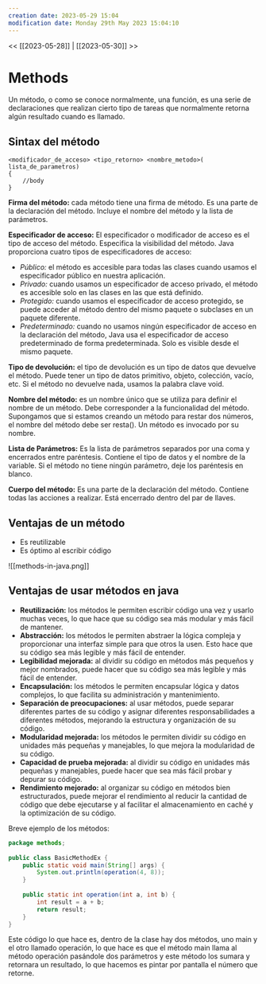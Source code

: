 ```yaml
---
creation date: 2023-05-29 15:04
modification date: Monday 29th May 2023 15:04:10
---
```


<< [[2023-05-28]] | [[2023-05-30]] >>

# Methods

Un método, o como se conoce normalmente, una función, es una serie de declaraciones que realizan cierto tipo de tareas que normalmente retorna algún resultado cuando es llamado.

## Sintax del método


```Shell
<modificador_de_acceso> <tipo_retorno> <nombre_metodo>( lista_de_parametros)
{
    //body
}
```

**Firma del método:** cada método tiene una firma de método.  Es una parte de la declaración del método.  Incluye el nombre del método y la lista de parámetros.

**Especificador de acceso:** El especificador o modificador de acceso es el tipo de acceso del método.  Especifica la visibilidad del método.  Java proporciona cuatro tipos de especificadores de acceso:

- *Público:* el método es accesible para todas las clases cuando usamos el especificador público en nuestra aplicación.
- *Privado:* cuando usamos un especificador de acceso privado, el método es accesible solo en las clases en las que está definido.
- *Protegido:* cuando usamos el especificador de acceso protegido, se puede acceder al método dentro del mismo paquete o subclases en un paquete diferente.
- *Predeterminado:* cuando no usamos ningún especificador de acceso en la declaración del método, Java usa el especificador de acceso predeterminado de forma predeterminada.  Solo es visible desde el mismo paquete.

**Tipo de devolución:** el tipo de devolución es un tipo de datos que devuelve el método.  Puede tener un tipo de datos primitivo, objeto, colección, vacío, etc. Si el método no devuelve nada, usamos la palabra clave void.

**Nombre del método:** es un nombre único que se utiliza para definir el nombre de un método.  Debe corresponder a la funcionalidad del método.  Supongamos que si estamos creando un método para restar dos números, el nombre del método debe ser resta().  Un método es invocado por su nombre.

**Lista de Parámetros:** Es la lista de parámetros separados por una coma y encerrados entre paréntesis.  Contiene el tipo de datos y el nombre de la variable.  Si el método no tiene ningún parámetro, deje los paréntesis en blanco.

**Cuerpo del método:** Es una parte de la declaración del método.  Contiene todas las acciones a realizar.  Está encerrado dentro del par de llaves.


## Ventajas de un método

- Es reutilizable
- Es óptimo al escribir código

![[methods-in-java.png]]


## Ventajas de usar métodos en java

- **Reutilización:** los métodos le permiten escribir código una vez y usarlo muchas veces, lo que hace que su código sea más modular y más fácil de mantener.
- **Abstracción:** los métodos le permiten abstraer la lógica compleja y proporcionar una interfaz simple para que otros la usen.  Esto hace que su código sea más legible y más fácil de entender.
- **Legibilidad mejorada:** al dividir su código en métodos más pequeños y mejor nombrados, puede hacer que su código sea más legible y más fácil de entender.
- **Encapsulación:** los métodos le permiten encapsular lógica y datos complejos, lo que facilita su administración y mantenimiento.
- **Separación de preocupaciones:** al usar métodos, puede separar diferentes partes de su código y asignar diferentes responsabilidades a diferentes métodos, mejorando la estructura y organización de su código.
- **Modularidad mejorada:** los métodos le permiten dividir su código en unidades más pequeñas y manejables, lo que mejora la modularidad de su código.
- **Capacidad de prueba mejorada:** al dividir su código en unidades más pequeñas y manejables, puede hacer que sea más fácil probar y depurar su código.
- **Rendimiento mejorado:** al organizar su código en métodos bien estructurados, puede mejorar el rendimiento al reducir la cantidad de código que debe ejecutarse y al facilitar el almacenamiento en caché y la optimización de su código.


Breve ejemplo de los métodos:  

```Java
package methods;  
  
public class BasicMethodEx {  
    public static void main(String[] args) {  
        System.out.println(operation(4, 8));  
    }  
  
    public static int operation(int a, int b) {  
        int result = a + b;  
        return result;  
    }  
}
```

Este código lo que hace es, dentro de la clase hay dos métodos, uno main y el otro llamado operación, lo que hace es que el método main llama al método operación pasándole dos parámetros y este método los sumara y retornara un resultado, lo que hacemos es pintar por pantalla el número que retorne.